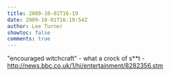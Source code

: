 ```yaml
---
title: 2009-10-01T16-19
date: 2009-10-01T16:19:54Z
author: Lee Turner
showtoc: false
comments: true
---
```


"encouraged witchcraft" - what a crock of s**t - http://news.bbc.co.uk/1/hi/entertainment/8282356.stm

